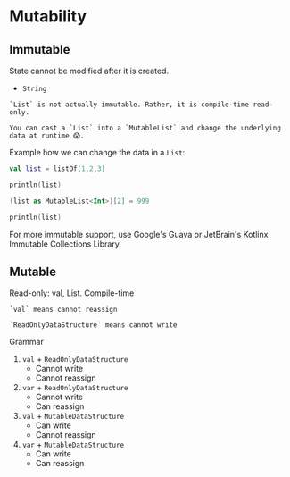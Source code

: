 # Mutability

## Immutable

State cannot be modified after it is created. 

* `String`

```admonish warning
`List` is not actually immutable. Rather, it is compile-time read-only.

You can cast a `List` into a `MutableList` and change the underlying data at runtime 😱.
```

Example how we can change the data in a `List`:

```kotlin
val list = listOf(1,2,3)

println(list)

(list as MutableList<Int>)[2] = 999

println(list)
```

For more immutable support, use Google's Guava or JetBrain's Kotlinx Immutable Collections Library.

## Mutable

Read-only: val, List. Compile-time

```admonish note
`val` means cannot reassign
```

```admonish note
`ReadOnlyDataStructure` means cannot write
```

Grammar

1. `val` + `ReadOnlyDataStructure`
    - Cannot write
    - Cannot reassign
2. `var` + `ReadOnlyDataStructure`
    - Cannot write
    - Can reassign
3. `val` + `MutableDataStructure`
    - Can write
    - Cannot reassign
4. `var` + `MutableDataStructure`
    - Can write
    - Can reassign
